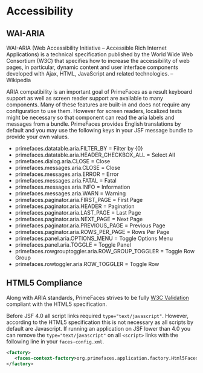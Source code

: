 # Accessibility

## WAI-ARIA

WAI-ARIA (Web Accessibility Initiative – Accessible Rich Internet Applications) is a technical
specification published by the World Wide Web Consortium (W3C) that specifies how to increase
the accessibility of web pages, in particular, dynamic content and user interface components
developed with Ajax, HTML, JavaScript and related technologies. – Wikipedia

ARIA compatibility is an important goal of PrimeFaces as a result keyboard support as well as
screen reader support are available to many components. Many of these features are built-in and
does not require any configuration to use them. However for screen readers, localized texts might
be necessary so that component can read the aria labels and messages from a bundle. PrimeFaces
provides English translations by default and you may use the following keys in your JSF message
bundle to provide your own values.

- primefaces.datatable.aria.FILTER_BY = Filter by {0}
- primefaces.datatable.aria.HEADER_CHECKBOX_ALL = Select All
- primefaces.dialog.aria.CLOSE = Close
- primefaces.messages.aria.CLOSE = Close
- primefaces.messages.aria.ERROR = Error
- primefaces.messages.aria.FATAL = Fatal
- primefaces.messages.aria.INFO = Information
- primefaces.messages.aria.WARN = Warning
- primefaces.paginator.aria.FIRST_PAGE = First Page
- primefaces.paginator.aria.HEADER = Pagination
- primefaces.paginator.aria.LAST_PAGE = Last Page
- primefaces.paginator.aria.NEXT_PAGE = Next Page
- primefaces.paginator.aria.PREVIOUS_PAGE = Previous Page
- primefaces.paginator.aria.ROWS_PER_PAGE = Rows Per Page
- primefaces.panel.aria.OPTIONS_MENU = Toggle Options Menu
- primefaces.panel.aria.TOGGLE = Toggle Panel
- primefaces.rowgrouptoggler.aria.ROW_GROUP_TOGGLER = Toggle Row Group
- primefaces.rowtoggler.aria.ROW_TOGGLER = Toggle Row

## HTML5 Compliance

Along with ARIA standards, PrimeFaces strives to be fully [W3C Validation](https://validator.w3.org/) compliant with the
HTML5 specification.

Before JSF 4.0 all script links required `type="text/javascript"`. However, according to the HTML5 specification
this is not necessary as all scripts by default are Javascript.  If running an application on JSF lower than 4.0 you
can remove the `type="text/javascript"` on all `<script>` links with the following line in your `faces-config.xml`.

```xml
<factory>
   <faces-context-factory>org.primefaces.application.factory.Html5FacesContextFactory</faces-context-factory>
</factory>

```
